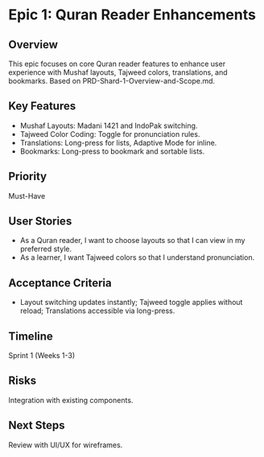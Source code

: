 # Epic 1: Quran Reader Enhancements

## Overview
This epic focuses on core Quran reader features to enhance user experience with Mushaf layouts, Tajweed colors, translations, and bookmarks. Based on PRD-Shard-1-Overview-and-Scope.md.

## Key Features
- Mushaf Layouts: Madani 1421 and IndoPak switching.
- Tajweed Color Coding: Toggle for pronunciation rules.
- Translations: Long-press for lists, Adaptive Mode for inline.
- Bookmarks: Long-press to bookmark and sortable lists.

## Priority
Must-Have

## User Stories
- As a Quran reader, I want to choose layouts so that I can view in my preferred style.
- As a learner, I want Tajweed colors so that I understand pronunciation.

## Acceptance Criteria
- Layout switching updates instantly; Tajweed toggle applies without reload; Translations accessible via long-press.

## Timeline
Sprint 1 (Weeks 1-3)

## Risks
Integration with existing components.

## Next Steps
Review with UI/UX for wireframes.
